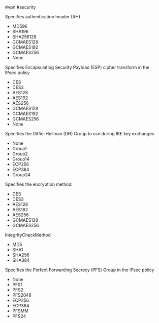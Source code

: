 #vpn #security 

Specifies authentication header (AH)
- MD596
- SHA196
- SHA256128
- GCMAES128
- GCMAES192
- GCMAES256
- None

Specifies Encapsulating Security Payload (ESP) cipher transform in the IPsec policy
- DES
- DES3
- AES128
- AES192
- AES256
- GCMAES128
- GCMAES192
- GCMAES256
- None

Specifies the Diffie-Hellman (DH) Group to use during IKE key exchanges
- None
- Group1
- Group2
- Group14
- ECP256
- ECP384
- Group24

Specifies the encryption method.
- DES
- DES3
- AES128
- AES192
- AES256
- GCMAES128
- GCMAES256

IntegrityCheckMethod
- MD5
- SHA1
- SHA256
- SHA384

Specifies the Perfect Forwarding Secrecy (PFS) Group in the IPsec policy
- None
- PFS1
- PFS2
- PFS2048
- ECP256
- ECP384
- PFSMM
- PFS24